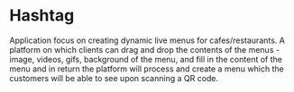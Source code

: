# Hashtag
Application focus on creating dynamic live menus for cafes/restaurants. A platform on which clients can drag and drop the contents of the menus - image, videos, gifs, background of the menu, and fill in the content of the menu and in return the platform will process and create a menu which the customers will be able to see upon scanning a QR code.
